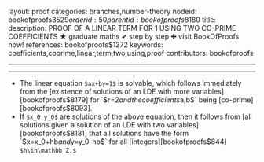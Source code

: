 layout: proof
categories: branches,number-theory
nodeid: bookofproofs$3529
orderid: 50
parentid: bookofproofs$8180
title: 
description: PROOF OF A LINEAR TERM FOR 1 USING TWO CO-PRIME COEFFICIENTS &#9733; graduate maths &#10004; step by step &#10010; visit BookOfProofs now!
references: bookofproofs$1272
keywords: coefficients,coprime,linear,term,two,using,proof
contributors: bookofproofs

---


---

* The linear equation `$ax+by=1$` is solvable, which follows immediately from the [existence of solutions of an LDE with more variables][bookofproofs$8179] for `$r=2$` and the coefficients `$a,b$` being [co-prime][bookofproofs$8093].
* If `$x_0,y_0$` are solutions of the above equation, then it follows from [all solutions given a solution of an LDE with two variables][bookofproofs$8181] that all solutions have the form `$x=x_0+hb$` and `$y=y_0-hb$` for all [integers][bookofproofs$844] `$h\in\mathbb Z.$`
